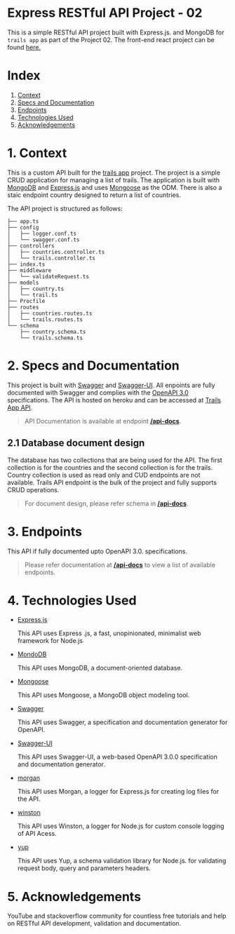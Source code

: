 # Express RESTful API Project - 02

This is a simple RESTful API project built with Express.js. and MongoDB for `trails app` as part of the Project 02. The front-end react project can be found [here.](https://github.com/pratheesh1/react-app)

# Index

1. [Context](#1-context)
2. [Specs and Documentation](#2-specs-and-documentation)
3. [Endpoints](#3-endpoints)
4. [Technologies Used](#4-technologies-used)
5. [Acknowledgements](#5-acknowledgements)

# 1. Context

This is a custom API built for the [trails app](https://naughty-darwin-b8340c.netlify.app/) project. The project is a simple CRUD application for managing a list of trails. The application is built with [MongoDB](https://www.mongodb.com/) and [Express.js](https://expressjs.com/) and uses [Mongoose](https://mongoosejs.com/) as the ODM. There is also a staic endpoint country designed to return a list of countries.

The API project is structured as follows:

```
├── app.ts
├── config
│   ├── logger.conf.ts
│   └── swagger.conf.ts
├── controllers
│   ├── countries.controller.ts
│   └── trails.controller.ts
├── index.ts
├── middleware
│   └── validateRequest.ts
├── models
│   ├── country.ts
│   └── trail.ts
├── Procfile
├── routes
│   ├── countries.routes.ts
│   └── trails.routes.ts
└── schema
    ├── country.schema.ts
    └── trails.schema.ts
```

# 2. Specs and Documentation

This project is built with [Swagger](https://swagger.io/) and [Swagger-UI](https://swagger.io/specification/). All enpoints are fully documented with Swagger and complies with the [OpenAPI 3.0](https://spec.openapis.org/oas/v3.1.0) specifications. The API is hosted on heroku and can be accessed at [Trails App API](https://ps-project02-express.herokuapp.com/).

> API Documentation is available at endpoint **[/api-docs](https://ps-project02-express.herokuapp.com/api-docs/)**.

## 2.1 Database document design

The database has two collections that are being used for the API. The first collection is for the countries and the second collection is for the trails. Country collection is used as read only and CUD endpoints are not available. Trails API endpoint is the bulk of the project and fully supports CRUD operations.

> For document design, please refer schema in **[/api-docs](https://ps-project02-express.herokuapp.com/api-docs/)**.

# 3. Endpoints

This API if fully documented upto OpenAPI 3.0. specifications.

> Please refer documentation at **[/api-docs](https://ps-project02-express.herokuapp.com/api-docs/)** to view a list of available endpoints.

# 4. Technologies Used

- [Express.js](https://expressjs.com/)

  This API uses Express .js, a fast, unopinionated, minimalist web framework for Node.js

- [MondoDB](https://www.mongodb.com/)

  This API uses MongoDB, a document-oriented database.

- [Mongoose](https://mongoosejs.com/)

  This API uses Mongoose, a MongoDB object modeling tool.

- [Swagger](https://swagger.io/)

  This API uses Swagger, a specification and documentation generator for OpenAPI.

- [Swagger-UI](https://swagger.io/specification/ui/)

  This API uses Swagger-UI, a web-based OpenAPI 3.0.0 specification and documentation generator.

- [morgan](https://github.com/expressjs/morgan)

  This API uses Morgan, a logger for Express.js for creating log files for the API.

- [winston](https://github.com/winstonjs/winston)

  This API uses Winston, a logger for Node.js for custom console logging of API Acess.

- [yup](https://github.com/jquense/yup)

  This API uses Yup, a schema validation library for Node.js. for validating request body, query and parameters headers.

# 5. Acknowledgements

YouTube and stackoverflow community for countless free tutorials and help on RESTful API development, validation and documentation.
